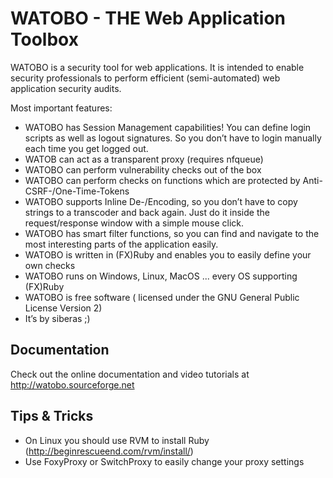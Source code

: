 ﻿WATOBO - THE Web Application Toolbox
===
WATOBO is a security tool for web applications. It is intended to enable security professionals to perform efficient (semi-automated) web application security audits.

Most important features:

 * WATOBO has Session Management capabilities! You can define login scripts as well as logout signatures. So you don’t have to login manually each time you get logged out.
 * WATOB can act as a transparent proxy (requires nfqueue)
 * WATOBO can perform vulnerability checks out of the box
 * WATOBO can perform checks on functions which are protected by Anti-CSRF-/One-Time-Tokens 
 * WATOBO supports Inline De-/Encoding, so you don’t have to copy strings to a transcoder and back again. Just do it inside the request/response window with a simple mouse click. 
 * WATOBO has smart filter functions, so you can find and navigate to the most interesting parts of the application easily. 
 * WATOBO is written in (FX)Ruby and enables you to easily define your own checks
 * WATOBO runs on Windows, Linux, MacOS ... every OS supporting (FX)Ruby 
 * WATOBO is free software ( licensed under the GNU General Public License Version 2) 
 * It’s by siberas ;) 

Documentation
---
Check out the online documentation and video tutorials at http://watobo.sourceforge.net

Tips & Tricks
---
* On Linux you should use RVM to install Ruby (http://beginrescueend.com/rvm/install/)
* Use FoxyProxy or SwitchProxy to easily change your proxy settings

	



